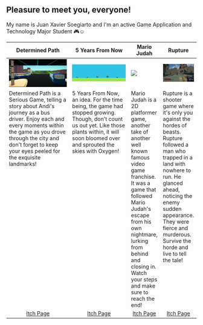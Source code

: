 <b> Pleasure to meet you, everyone! </b>
---
My name is Juan Xavier Soegiarto and I'm an active Game Application and Technology Major Student 🎮☺
 
<table width="100%">
  <thead>
    <tr>
     <th width="50%" align="center"><b>Determined Path</b></th>
     <th width="50%" align="center"><b>5 Years From Now</b></th>
     <th width="50%" align="center"><b>Mario Judah</b></th>
     <th width="50%" align="center"><b>Rupture</b></th>
    </tr>
  </thead>
  <tbody>
    <tr>
      <td><img src="https://github.com/LookADonKill/LookADonKill/blob/main/Determined-Path.PNG"/></td>
      <td><img src="https://github.com/LookADonKill/LookADonKill/blob/main/Plant_Growth.gif"/></td>
     <td><img src="https://github.com/LookADonKill/LookADonKill/blob/main/Mario-Judah.jpg"/></td>
     <td><img src="https://github.com/LookADonKill/LookADonKill/blob/main/Rupture.png"/></td>
    </tr>
    <tr>
      <td valign="text-top">Determined Path is a Serious Game, telling a story about Andi's journey as a bus driver. Enjoy each and every moments within the game as you drove through the city and don't forget to keep your eyes peeled for the exquisite landmarks!</td>
     <td valign="text-top">5 Years From Now, an idea. For the time being, the game had stopped growing. Though, don't count us out yet. Like those plants within, it will soon bloomed over and sprouted the skies with Oxygen!</td>
     <td valign="text-top">Mario Judah is a 2D platformer game, another take of another well known famous video game franchise. It was a game that followed Mario Judah's escape from his own nightmare, lurking from behind and closing in. Watch your steps and make sure to reach the end!</td>
     <td valign="text-top">Rupture is a shooter game where it's only you against the hordes of beasts. Rupture followed a man who trapped in a land with nowhere to run. He glanced ahead, noticing the enemy sudden appearance. They were fierce and murderous. Survive the horde and live to tell the tale!</td>
    </tr>
    <tr>
      <td align="center"><a href="https://juan-xavier.itch.io/determined-path">Itch Page</td>
      <td align="center"><a href="https://juan-xavier.itch.io/5-year-from-now">Itch Page</td>
      <td align="center"><a href="https://juan-xavier.itch.io/mario-judah">Itch Page</td>
      <td align="center"><a href="https://juan-xavier.itch.io/rupture">Itch Page</td>
    </tr>
  </tbody>
</table>
